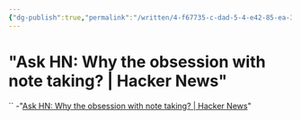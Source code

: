 ```yaml
---
{"dg-publish":true,"permalink":"/written/4-f67735-c-dad-5-4-e42-85-ea-3-d4-b887-c46-e1/","dgHomeLink":true,"dgPassFrontmatter":false}
---
```


# "Ask HN: Why the obsession with note taking? | Hacker News" 
``
-"[Ask HN: Why the obsession with note taking? | Hacker News](https://news.ycombinator.com/item?id=30098219)"